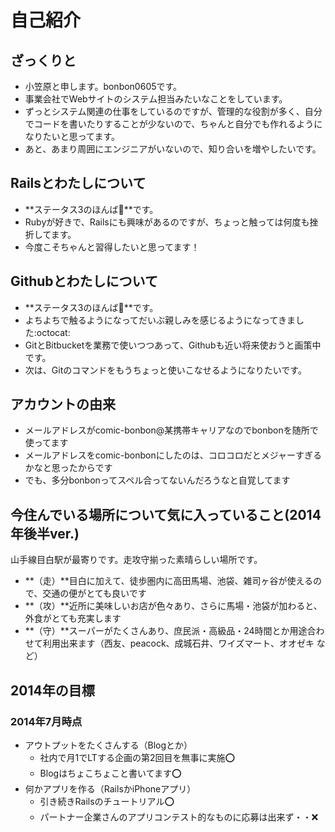 # 自己紹介

## ざっくりと
- 小笠原と申します。bonbon0605です。
- 事業会社でWebサイトのシステム担当みたいなことをしています。
- ずっとシステム関連の仕事をしているのですが、管理的な役割が多く、自分でコードを書いたりすることが少ないので、ちゃんと自分でも作れるようになりたいと思ってます。
- あと、あまり周囲にエンジニアがいないので、知り合いを増やしたいです。

## Railsとわたしについて
- **ステータス3のほんば:herb:**です。
- Rubyが好きで、Railsにも興味があるのですが、ちょっと触っては何度も挫折してます。
- 今度こそちゃんと習得したいと思ってます！

## Githubとわたしについて
- **ステータス3のほんば:herb:**です。 
- よちよちで触るようになってだいぶ親しみを感じるようになってきました:octocat:
- GitとBitbucketを業務で使いつつあって、Githubも近い将来使おうと画策中です。
- 次は、Gitのコマンドをもうちょっと使いこなせるようになりたいです。

## アカウントの由来
- メールアドレスがcomic-bonbon@某携帯キャリアなのでbonbonを随所で使ってます
- メールアドレスをcomic-bonbonにしたのは、コロコロだとメジャーすぎるかなと思ったからです
- でも、多分bonbonってスペル合ってないんだろうなと自覚してます

## 今住んでいる場所について気に入っていること(2014年後半ver.)
山手線目白駅が最寄りです。走攻守揃った素晴らしい場所です。

- **（走）**目白に加えて、徒歩圏内に高田馬場、池袋、雑司ヶ谷が使えるので、交通の便がとても良いです
- **（攻）**近所に美味しいお店が色々あり、さらに馬場・池袋が加わると、外食がとても充実します
- **（守）**スーパーがたくさんあり、庶民派・高級品・24時間とか用途合わせて利用出来ます（西友、peacock、成城石井、ワイズマート、オオゼキ など）

## 2014年の目標
### 2014年7月時点
* アウトプットをたくさんする（Blogとか）
  + 社内で月1でLTする企画の第2回目を無事に実施:o:
  + Blogはちょこちょこと書いてます:o:
* 何かアプリを作る（RailsかiPhoneアプリ）
  + 引き続きRailsのチュートリアル:o:
  + パートナー企業さんのアプリコンテスト的なものに応募は出来ず・・:x: